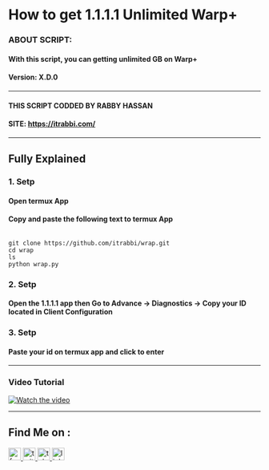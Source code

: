 # How to get 1.1.1.1 Unlimited Warp+ 

### ABOUT SCRIPT: 
#### With this script, you can getting unlimited GB on Warp+
#### Version: X.D.0
------------------------
#### THIS SCRIPT CODDED BY RABBY HASSAN
#### SITE: https://itrabbi.com/

------------------------
## Fully Explained
### 1. Setp
#### Open termux App
#### Copy and paste the following text to termux App
```

git clone https://github.com/itrabbi/wrap.git
cd wrap
ls
python wrap.py
```

### 2. Setp
#### Open the 1.1.1.1 app then Go to Advance -> Diagnostics -> Copy your ID located in Client Configuration

### 3. Setp
#### Paste your id on termux app and click to enter
------------------------
### Video Tutorial
[![Watch the video](https://img.youtube.com/vi/AIPothvFceU/maxresdefault.jpg)](https://youtu.be/xCvR3oTMuBY)

------------------------
## Find Me on :
<div align="left">
  <a href="https://facebook.com/itrabbi1/" target="_blank">
    <img src="https://img.shields.io/static/v1?message=Facebook&logo=facebook&label=&color=1877F2&logoColor=white&labelColor=&style=for-the-badge" height="25" alt="facebook logo"  />
  </a>
  <a href="https://x.com/itrabbi1" target="_blank">
    <img src="https://img.shields.io/static/v1?message=Twitter&logo=twitter&label=&color=1DA1F2&logoColor=white&labelColor=&style=for-the-badge" height="25" alt="twitter logo"  />
  </a>
  <a href="https://t.me/rabbisudo" target="_blank">
    <img src="https://img.shields.io/static/v1?message=Telegram&logo=telegram&label=&color=2CA5E0&logoColor=white&labelColor=&style=for-the-badge" height="25" alt="telegram logo"  />
  </a>
  <a href="https://linkedin.com/in/itrabbi/" target="_blank">
    <img src="https://img.shields.io/static/v1?message=LinkedIn&logo=linkedin&label=&color=0077B5&logoColor=white&labelColor=&style=for-the-badge" height="25" alt="linkedin logo"  />
  </a>
</div>

